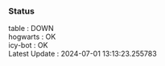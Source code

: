 ### Status


table : DOWN  
hogwarts : OK  
icy-bot : OK  
Latest Update : 2024-07-01 13:13:23.255783
